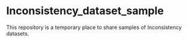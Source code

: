 # Inconsistency_dataset_sample
This repository is a temporary place to share samples of Inconsistency datasets.
